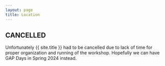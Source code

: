 ```yaml
---
layout: page
title: Location
---
```

## CANCELLED

Unfortunately {{ site.title }} had to be cancelled due to lack of time for
proper organization and running of the workshop. Hopefully we can have GAP
Days in Spring 2024 instead.
